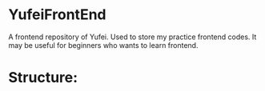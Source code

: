 # YufeiFrontEnd
A frontend repository of Yufei. Used to store my practice frontend codes. It may be useful for beginners who wants to learn frontend.
# Structure:
